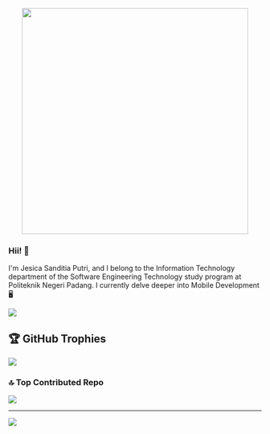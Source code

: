 <p align="center">
  <img width="450" src="https://cdn.dribbble.com/users/1364029/screenshots/16093268/media/68e82a7fb4904614a9066d6b540c14b2.gif">
</p>

### Hii! 👋
I'm Jesica Sanditia Putri, and I belong to the Information Technology department of the Software Engineering Technology study program at Politeknik Negeri Padang.
I currently delve deeper into Mobile Development 🖥️

   <a href="https://github.com/jesicasp/github-readme-stats"><img align="center" src="https://github-readme-stats.vercel.app/api/top-langs/?username=jesicasp&layout=compact&theme=buefy&hide_border=true&langs_count=8" /></a> 


## 🏆 GitHub Trophies
![](https://github-profile-trophy.vercel.app/?username=jesicasp&theme=radical&no-frame=false&no-bg=false&margin-w=4)

### 🔝 Top Contributed Repo
![](https://github-contributor-stats.vercel.app/api?username=jesicasp&limit=5&theme=dark&combine_all_yearly_contributions=true)

---
[![](https://visitcount.itsvg.in/api?id=ahmadrayhan107&icon=2&color=1)](https://visitcount.itsvg.in)



